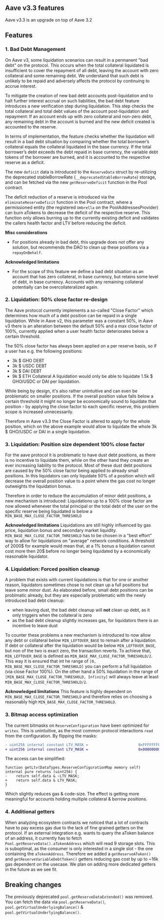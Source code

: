 ## Aave v3.3 features

Aave v3.3 is an upgrade on top of Aave 3.2

## Features

### 1. Bad Debt Management

On Aave v3, some liquidation scenarios can result in a permanent "bad debt" on the protocol.
This occurs when the total collateral liquidated is insufficient to cover the repayment of all debt, leaving the account with zero collateral and some remaining debt.
We understand that such debt is unlikely to be repaid and adversely affects the protocol by continuing to accrue interest.

To mitigate the creation of new bad debt accounts post-liquidation and to halt further interest accrual on such liabilities, the bad debt feature introduces a new verification step during liquidation.
This step checks the total collateral and total debt values of the account post-liquidation and repayment:
If an account ends up with zero collateral and non-zero debt, any remaining debt in the account is burned and the new deficit created is accounted to the reserve.

In terms of implementation, the feature checks whether the liquidation will result in a bad debt situation by comparing whether the total borrower’s collateral equals the collateral liquidated in the base currency.
If the total borrower’s debt exceeds the debt repaid in base currency, the variable debt tokens of the borrower are burned, and it is accounted to the respective reserve as a deficit.

The new `deficit` data is introduced to the `ReserveData` struct by re-utilizing the deprecated stableBorrowRate (`__deprecatedStableBorrowRate`) storage, and can be fetched via the new `getReserveDeficit` function in the Pool contract.

The deficit reduction of a reserve is introduced via the `eliminateReserveDeficit` function in the Pool contract, where a permissioned entity (the registered `Umbrella` on the PoolAddressesProvider) can burn aTokens to decrease the deficit of the respective reserve.
This function only allows burning up to the currently existing deficit and validates the callers health factor and LTV before reducing the deficit.

**Misc considerations**

- For positions already in bad debt, this upgrade does not offer any solution, but recommends the DAO to clean up these positions via a `repayOnBehalf`.

**Acknowledged limitations**

- For the scope of this feature we define a bad debt situation as an account that has zero collateral, in base currency, but retains some level of debt, in base currency.
  Accounts with any remaining collateral potentially can be overcollateralized again.

### 2. Liquidation: 50% close factor re-design

The Aave protocol currently implements a so-called "Close Factor" which determines how much of a debt position can be repaid in a single liquidation.
While in Aave v2, this parameter was a constant 50%, in Aave v3 there is an alteration between the default 50% and a max close factor of 100%, currently applied when a user health factor deteriorates below a certain threshold.

The 50% close factor has always been applied on a per reserve basis, so if a user has e.g. the following positions:

- 3k $ GHO DEBT
- 3k $ USDC DEBT
- 3k $ DAI DEBT
- 9k $ ETH Collateral
  A liquidation would only be able to liquidate 1.5k $ GHO/USDC or DAI per liquidation.

While being by design, it's also rather unintuitive and can even be problematic on smaller positions.
If the overall position value falls below a certain threshold it might no longer be economically sound to liquidate that position - by applying the close factor to each specific reserve, this problem scope is increased unnecessarily.

Therefore in Aave v3.3 the Close Factor is altered to apply for the whole position, which on the above example would allow to liquidate the whole 3k $ GHO/USDC or DAI in a single liquidation.

### 3. Liquidation: Position size dependent 100% close factor

For the aave protocol it is problematic to have dust debt positions, as there is no incentive to liquidate them, while on the other hand they create an ever increasing liability to the protocol.
Most of these dust debt positions are caused by the 50% close factor being applied to already small positions.
In this liquidators can only liquidate 50% of a position which will decrease the overall position value to a point where the gas cost no longer outweights the liquidation bonus.

Therefore in order to reduce the accumulation of minor debt positions, a new mechanism is introduced:
Liquidations up to a 100% close factor are now allowed whenever the total principal or the total debt of the user on the specific reserve being liquidated is below a `MIN_BASE_MAX_CLOSE_FACTOR_THRESHOLD`

**Acknowledged limitations**
Liquidations are still highly influenced by gas price, liquidation bonus and secondary market liquidity.
`MIN_BASE_MAX_CLOSE_FACTOR_THRESHOLD` has to be chosen in a "best effort" way to allow for liquidations on "average" network conditions.
A threshold of 2000$ for example would mean that, at a 1% bonus a liquidation cannot cost more then 20$ before no longer being liquidated by a economically reasonable liquidator.

### 4. Liquidation: Forced position cleanup

A problem that exists with current liquidations is that for one or another reason, liquidators sometimes chose to not clean up a full positions but leave some minor dust.
As elaborated before, small debt positions can be problmatic already, but they are especially problematic with the newly introduced bad debt cleanup:

- when leaving dust, the bad debt cleanup will **not** clean up debt, as it only triggers when the collateral is zero
- as the bad debt cleanup slightly increases gas, for liquidators there is an incentive to leave dust

To counter these problems a new mechanism is introduced to now allow any debt or collateral below `MIN_LEFTOVER_BASE` to remain after a liquidation.
If debt or collateral after the liquidation would be below `MIN_LEFTOVER_BASE`, but non of the two is exact zero, the transaction reverts.
To achieve that, `MIN_LEFTOVER_BASE` is defined as `MIN_BASE_MAX_CLOSE_FACTOR_THRESHOLD/2`.
This way it is ensured that int he range of `[0, MIN_BASE_MAX_CLOSE_FACTOR_THRESHOLD]` you can perform a full liquidation (via close Factor 100%).
On the other hand a 50% liquidation in the range of `[MIN_BASE_MAX_CLOSE_FACTOR_THRESHOLD, Infinity]` will always leave at least `MIN_BASE_MAX_CLOSE_FACTOR_THRESHOLD/2`.

**Acknowledged limitations**
This feature is highly dependent on `MIN_BASE_MAX_CLOSE_FACTOR_THRESHOLD` and therefore relies on choosing a reasonably high `MIN_BASE_MAX_CLOSE_FACTOR_THRESHOLD`.

### 3. Bitmap access optimization

The current bitmasks on `ReserveConfiguration` have been optimized for `writes`.
This is unintuitive, as the most common protocol interactions `read` from the configuration.
By flipping the masks:

```diff
- uint256 internal constant LTV_MASK =                       0xFFFFFFFFFFFFFFFFFFFFFFFFFFFFFFFFFFFFFFFFFFFFFFFFFFFFFFFFFFFF0000; // prettier-ignore
+ uint256 internal constant LTV_MASK =                       0x000000000000000000000000000000000000000000000000000000000000FFFF; // prettier-ignore
```

The access can be simplified:

```
function getLtv(DataTypes.ReserveConfigurationMap memory self) internal pure returns (uint256) {
-    return self.data & ~LTV_MASK;
+    return self.data & LTV_MASK;
}
```

Which slightly reduces gas & code-size. The effect is getting more meaningful for accounts holding multiple collateral & borrow positions.

### 4. Additional getters

When analyzing ecosystem contracts we noticed that a lot of contracts have to pay excess gas due to the lack of fine grained getters on the protocol.
If an external integration e.g. wants to query the aToken balance of an address, it currently has to fetch `Pool.getReserveData().aTokenAddress` which will read 9 storage slots.
This is suboptimal, as the consumer is only interested in a single slot - the one containing the `aTokenAddress`.
Therefore we added a `getReserveAToken()` and `getReserveVariableDebtToken()` getters reducing gas cost by up to ~16k gas dependent on the usecase.
We plan on adding more dedicated getters in the future as we see fit.

## Breaking changes

The previously deprecated `pool.getReserveDataExtended()` was removed.
You can fetch the data via `pool.getReserveData()`, `pool.getVirtualUnderlyingBalance()` & `pool.getVirtualUnderlyingBalance()`.
